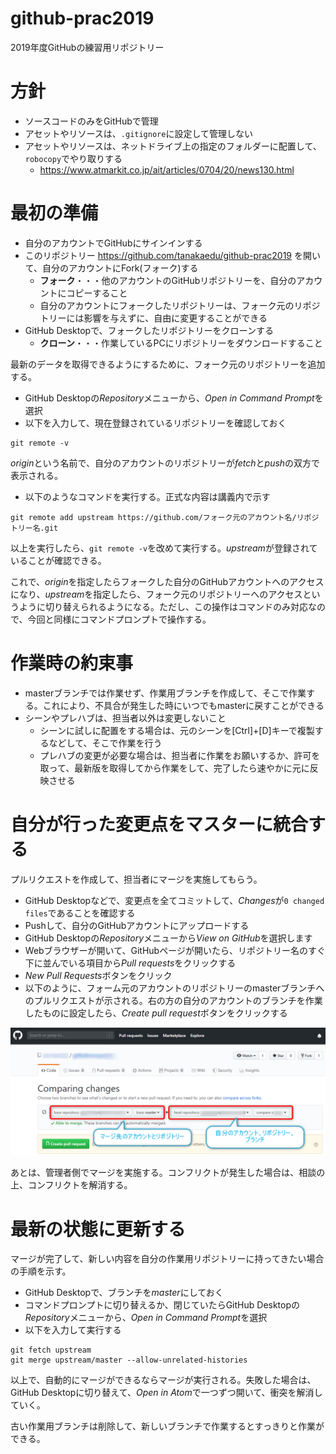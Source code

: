 # github-prac2019
2019年度GitHubの練習用リポジトリー

# 方針
- ソースコードのみをGitHubで管理
- アセットやリソースは、`.gitignore`に設定して管理しない
- アセットやリソースは、ネットドライブ上の指定のフォルダーに配置して、`robocopy`でやり取りする
  - https://www.atmarkit.co.jp/ait/articles/0704/20/news130.html
  
# 最初の準備
- 自分のアカウントでGitHubにサインインする
- このリポジトリー https://github.com/tanakaedu/github-prac2019 を開いて、自分のアカウントにFork(フォーク)する
  - **フォーク**・・・他のアカウントのGitHubリポジトリーを、自分のアカウントにコピーすること
  - 自分のアカウントにフォークしたリポジトリーは、フォーク元のリポジトリーには影響を与えずに、自由に変更することができる
- GitHub Desktopで、フォークしたリポジトリーをクローンする
  - **クローン**・・・作業しているPCにリポジトリーをダウンロードすること

最新のデータを取得できるようにするために、フォーク元のリポジトリーを追加する。

- GitHub Desktopの*Repository*メニューから、*Open in Command Prompt*を選択
- 以下を入力して、現在登録されているリポジトリーを確認しておく

```
git remote -v
```

*origin*という名前で、自分のアカウントのリポジトリーが*fetch*と*push*の双方で表示される。

- 以下のようなコマンドを実行する。正式な内容は講義内で示す

```
git remote add upstream https://github.com/フォーク元のアカウント名/リポジトリー名.git
```

以上を実行したら、`git remote -v`を改めて実行する。*upstream*が登録されていることが確認できる。

これで、*origin*を指定したらフォークした自分のGitHubアカウントへのアクセスになり、*upstream*を指定したら、フォーク元のリポジトリーへのアクセスというように切り替えられるようになる。ただし、この操作はコマンドのみ対応なので、今回と同様にコマンドプロンプトで操作する。

# 作業時の約束事
- masterブランチでは作業せず、作業用ブランチを作成して、そこで作業する。これにより、不具合が発生した時にいつでもmasterに戻すことができる
- シーンやプレハブは、担当者以外は変更しないこと
  - シーンに試しに配置をする場合は、元のシーンを[Ctrl]+[D]キーで複製するなどして、そこで作業を行う
  - プレハブの変更が必要な場合は、担当者に作業をお願いするか、許可を取って、最新版を取得してから作業をして、完了したら速やかに元に反映させる

# 自分が行った変更点をマスターに統合する
プルリクエストを作成して、担当者にマージを実施してもらう。

- GitHub Desktopなどで、変更点を全てコミットして、*Changes*が`0 changed files`であることを確認する
- Pushして、自分のGitHubアカウントにアップロードする
- GitHub Desktopの*Repository*メニューから*View on GitHub*を選択します
- Webブラウザーが開いて、GitHubページが開いたら、リポジトリー名のすぐ下に並んでいる項目から*Pull requests*をクリックする
- *New Pull Requests*ボタンをクリック
- 以下のように、フォーム元のアカウントのリポジトリーのmasterブランチへのプルリクエストが示される。右の方の自分のアカウントのブランチを作業したものに設定したら、*Create pull request*ボタンをクリックする

![プルリクエスト](Images/img00.png)

あとは、管理者側でマージを実施する。コンフリクトが発生した場合は、相談の上、コンフリクトを解消する。

# 最新の状態に更新する
マージが完了して、新しい内容を自分の作業用リポジトリーに持ってきたい場合の手順を示す。

- GitHub Desktopで、ブランチを*master*にしておく
- コマンドプロンプトに切り替えるか、閉じていたらGitHub Desktopの*Repository*メニューから、*Open in Command Prompt*を選択
- 以下を入力して実行する

```
git fetch upstream
git merge upstream/master --allow-unrelated-histories
```

以上で、自動的にマージができるならマージが実行される。失敗した場合は、GitHub Desktopに切り替えて、*Open in Atom*で一つずつ開いて、衝突を解消していく。

古い作業用ブランチは削除して、新しいブランチで作業するとすっきりと作業ができる。

